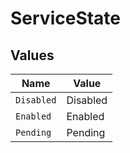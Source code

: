 # ServiceState


## Values

| Name       | Value      |
| ---------- | ---------- |
| `Disabled` | Disabled   |
| `Enabled`  | Enabled    |
| `Pending`  | Pending    |